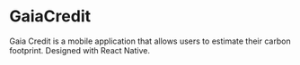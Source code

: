 # GaiaCredit
Gaia Credit is a mobile application that allows users to estimate their carbon footprint. Designed with React Native.
